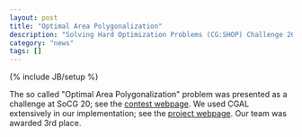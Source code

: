 ```yaml
---
layout: post
title: "Optimal Area Polygonalization"
description: "Solving Hard Optimization Problems (CG:SHOP) Challenge 2019---3rd place awarding"
category: "news"
tags: []
---
```

{% include JB/setup %}

The so called "Optimal Area Polygonalization" problem was presented as a challenge at SoCG 20; see the [contest webpage](https://cgshop.ibr.cs.tu-bs.de/). We used CGAL extensively in our implementation; see the [project webpage](http://acg.cs.tau.ac.il/projects/in-house-projects/optimal-area-polygonalization/optimal-area-polygonalization). Our team was awarded 3rd place.
